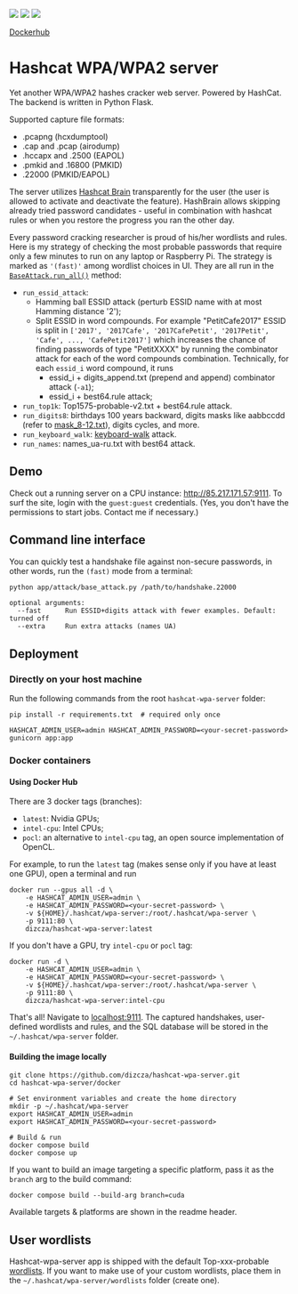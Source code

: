 [![](https://img.shields.io/docker/image-size/dizcza/hashcat-wpa-server/latest?label=latest)](https://hub.docker.com/r/dizcza/hashcat-wpa-server/tags)
[![](https://img.shields.io/docker/image-size/dizcza/hashcat-wpa-server/intel-cpu?label=intel-cpu)](https://hub.docker.com/r/dizcza/hashcat-wpa-server/tags)
[![](https://img.shields.io/docker/image-size/dizcza/hashcat-wpa-server/pocl?label=pocl)](https://hub.docker.com/r/dizcza/hashcat-wpa-server/tags)

[Dockerhub](https://hub.docker.com/r/dizcza/hashcat-wpa-server)

# Hashcat WPA/WPA2 server

Yet another WPA/WPA2 hashes cracker web server. Powered by HashCat. The backend is written in Python Flask.

Supported capture file formats:
* .pcapng (hcxdumptool)
* .cap and .pcap (airodump)
* .hccapx and .2500 (EAPOL)
* .pmkid and .16800 (PMKID)
* .22000 (PMKID/EAPOL)

The server utilizes [Hashcat Brain](https://hashcat.net/forum/thread-7903.html) transparently for the user (the user is allowed to activate and deactivate the feature). HashBrain allows skipping already tried password candidates - useful in combination with hashcat rules or when you restore the progress you ran the other day.

Every password cracking researcher is proud of his/her wordlists and rules. Here is my strategy of checking the most
probable passwords that require only a few minutes to run on any laptop or Raspberry Pi. The strategy is marked as
`'(fast)'` among wordlist choices in UI. They are all run in the [`BaseAttack.run_all()`](
https://github.com/dizcza/hashcat-wpa-server/blob/c9285676668c1c64fd5a62282366d3cb92dff969/app/attack/base_attack.py#L220)
method:

* `run_essid_attack`: 
  - Hamming ball ESSID attack (perturb ESSID name with at most Hamming distance '2');
  - Split ESSID in word compounds. For example "PetitCafe2017" ESSID is split in `['2017', '2017Cafe', '2017CafePetit', '2017Petit', 'Cafe', ..., 'CafePetit2017']` which increases the chance of finding passwords of type "PetitXXXX" by running the combinator attack for each of the word compounds combination. Technically, for each `essid_i` word compound, it runs
      - essid_i + digits_append.txt (prepend and append) combinator attack (`-a1`);
      - essid_i + best64.rule attack;
* `run_top1k`: Top1575-probable-v2.txt + best64.rule attack.
* `run_digits8`: birthdays 100 years backward, digits masks like aabbccdd (refer to [mask\_8-12.txt](app/word_magic/digits/mask_8-12.txt)), digits cycles, and more.
* `run_keyboard_walk`: [keyboard-walk](https://github.com/hashcat/kwprocessor) attack.
* `run_names`: names\_ua-ru.txt with best64 attack.

## Demo

Check out a running server on a CPU instance: http://85.217.171.57:9111. To surf the site, login with the `guest:guest` credentials. (Yes, you don't have the permissions to start jobs. Contact me if necessary.)


## Command line interface

You can quickly test a handshake file against non-secure passwords, in other words, run the `(fast)` mode from a terminal:

```bash
python app/attack/base_attack.py /path/to/handshake.22000
```

```
optional arguments:
  --fast      Run ESSID+digits attack with fewer examples. Default: turned off
  --extra     Run extra attacks (names UA)
```

## Deployment

### Directly on your host machine

Run the following commands from the root `hashcat-wpa-server` folder:

```
pip install -r requirements.txt  # required only once

HASHCAT_ADMIN_USER=admin HASHCAT_ADMIN_PASSWORD=<your-secret-password> gunicorn app:app
```

### Docker containers


#### Using Docker Hub

There are 3 docker tags (branches):

* `latest`: Nvidia GPUs;
* `intel-cpu`: Intel CPUs;
* `pocl`: an alternative to `intel-cpu` tag, an open source implementation of OpenCL.

For example, to run the `latest` tag (makes sense only if you have at least one GPU), open a terminal and run

```
docker run --gpus all -d \
    -e HASHCAT_ADMIN_USER=admin \
    -e HASHCAT_ADMIN_PASSWORD=<your-secret-password> \
    -v ${HOME}/.hashcat/wpa-server:/root/.hashcat/wpa-server \
    -p 9111:80 \
    dizcza/hashcat-wpa-server:latest
```

If you don't have a GPU, try `intel-cpu` or `pocl` tag:

```
docker run -d \
    -e HASHCAT_ADMIN_USER=admin \
    -e HASHCAT_ADMIN_PASSWORD=<your-secret-password> \
    -v ${HOME}/.hashcat/wpa-server:/root/.hashcat/wpa-server \
    -p 9111:80 \
    dizcza/hashcat-wpa-server:intel-cpu
```

That's all! Navigate to [localhost:9111](localhost:9111). The captured handshakes, user-defined wordlists and rules, and the SQL database will be stored in the `~/.hashcat/wpa-server` folder.

#### Building the image locally

```
git clone https://github.com/dizcza/hashcat-wpa-server.git
cd hashcat-wpa-server/docker

# Set environment variables and create the home directory
mkdir -p ~/.hashcat/wpa-server
export HASHCAT_ADMIN_USER=admin
export HASHCAT_ADMIN_PASSWORD=<your-secret-password>

# Build & run
docker compose build
docker compose up
```

If you want to build an image targeting a specific platform, pass it as the `branch` arg to the build command:

```
docker compose build --build-arg branch=cuda
```

Available targets & platforms are shown in the readme header.


## User wordlists

Hashcat-wpa-server app is shipped with the default Top-xxx-probable [wordlists](https://github.com/berzerk0/Probable-Wordlists). If you want to make use of your custom wordlists, place them in the `~/.hashcat/wpa-server/wordlists` folder (create one).
